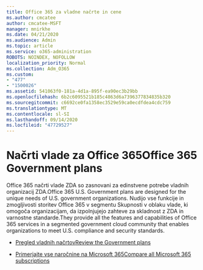 ```yaml
---
title: Office 365 za vladne načrte in cene
ms.author: cmcatee
author: cmcatee-MSFT
manager: mnirkhe
ms.date: 04/21/2020
ms.audience: Admin
ms.topic: article
ms.service: o365-administration
ROBOTS: NOINDEX, NOFOLLOW
localization_priority: Normal
ms.collection: Adm_O365
ms.custom:
- "477"
- "1500026"
ms.assetid: 541063f0-181a-4d1a-895f-ea90ec3b29bb
ms.openlocfilehash: 6b2c6095521b185c4863d6a7396377834835b320
ms.sourcegitcommit: c6692ce0fa1358ec3529e59ca0ecdfdea4cdc759
ms.translationtype: MT
ms.contentlocale: sl-SI
ms.lasthandoff: 09/14/2020
ms.locfileid: "47729527"
---
```

# <a name="office-365-government-plans"></a><span data-ttu-id="e81b5-102">Načrti vlade za Office 365</span><span class="sxs-lookup"><span data-stu-id="e81b5-102">Office 365 Government plans</span></span>

<span data-ttu-id="e81b5-103">Office 365 načrti vlade ZDA so zasnovani za edinstvene potrebe vladnih organizacij ZDA.</span><span class="sxs-lookup"><span data-stu-id="e81b5-103">Office 365 U.S. Government plans are designed for the unique needs of U.S. government organizations.</span></span> <span data-ttu-id="e81b5-104">Nudijo vse funkcije in zmogljivosti storitev Office 365 v segmentu Skupnosti v oblaku vlade, ki omogoča organizacijam, da izpolnjujejo zahteve za skladnost z ZDA in varnostne standarde.</span><span class="sxs-lookup"><span data-stu-id="e81b5-104">They provide all the features and capabilities of Office 365 services in a segmented government cloud community that enables organizations to meet U.S. compliance and security standards.</span></span>
  
- [<span data-ttu-id="e81b5-105">Pregled vladnih načrtov</span><span class="sxs-lookup"><span data-stu-id="e81b5-105">Review the Government plans</span></span>](https://products.office.com/government/compare-office-365-government-plans)

- [<span data-ttu-id="e81b5-106">Primerjajte vse naročnine na Microsoft 365</span><span class="sxs-lookup"><span data-stu-id="e81b5-106">Compare all Microsoft 365 subscriptions</span></span>](https://products.office.com/business/compare-more-office-365-for-business-plans)